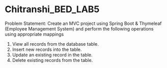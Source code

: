 # Chitranshi_BED_LAB5
Problem Statement:
Create an MVC project using Spring Boot & Thymeleaf (Employee Management System)  and perform the following operations using appropriate mappings

1.	View all records from the database table.
2.	Insert new records into the table.
3.	Update an existing record in the table.
4.	Delete existing records from the table.
